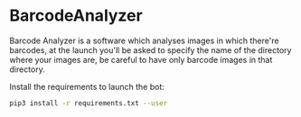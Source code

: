 # BarcodeAnalyzer

Barcode Analyzer is a software which analyses images in which there're barcodes, at the launch you'll be asked to specify the name of the directory where your images are, be careful to have only barcode images in that directory.

Install the requirements to launch the bot:
```bash
pip3 install -r requirements.txt --user
```
